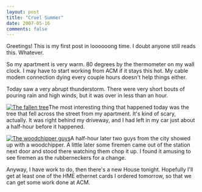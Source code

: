 ```yaml
---
layout: post
title: "Cruel Summer"
date: 2007-05-16
comments: false
---
```

Greetings! This is my first post in loooooong time. I doubt anyone still reads
this. Whatever.




So my apartment is very warm. 80 degrees by the thermometer on my wall clock.
I may have to start working from ACM if it stays this hot. My cable modem
connection dying every couple hours doesn't help things either.




Today saw a very abrupt thunderstorm. There were very short bouts of pouring
rain and high winds, but it was over in less than an hour.




[![The fallen tree](http://matthew.loar.name/blog/uploads/IMAGE_073.serendipityThumb.jpg)][0]The most interesting thing that happened today was
the tree that fell across the street from my apartment. It's kind of scary,
actually. It was right behind my driveway, and I had left in my car just about
a half-hour before it happened.




[![The woodchipper guys](http://matthew.loar.name/blog/uploads/IMAGE_076.serendipityThumb.jpg)][1]A half-hour later two guys from the city showed
up with a woodchipper. A little later some firemen came out of the station
next door and stood there watching them chop it up. I found it amusing to see
firemen as the rubberneckers for a change.




Anyway, I have work to do, then there's a new House tonight. Hopefully I'll
get at least one of the HME ethernet cards I ordered tomorrow, so that we can
get some work done at ACM.



[0]: http://matthew.loar.name/blog/uploads/IMAGE_073.jpg
[1]: http://matthew.loar.name/blog/uploads/IMAGE_076.jpg
